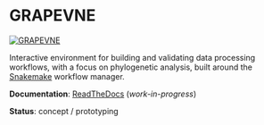 # GRAPEVNE

[![GRAPEVNE](https://github.com/jsbrittain/GRAPEVNE/actions/workflows/GRAPEVNE.yml/badge.svg)](https://github.com/jsbrittain/GRAPEVNE/actions/workflows/GRAPEVNE.yml)

Interactive environment for building and validating data processing workflows, with a focus on phylogenetic analysis, built around the [Snakemake](https://snakemake.github.io/) workflow manager.

**Documentation**: [ReadTheDocs](https://GRAPEVNE.readthedocs.io) (_work-in-progress_)

**Status**: concept / prototyping
